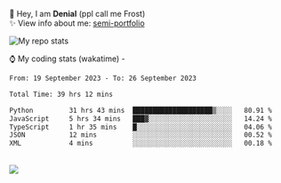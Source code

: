 🤚 Hey, I am **Denial** (ppl call me Frost)  
✨ View info about me: [semi-portfolio](https://frostx.is-a.dev)

<img alt="My repo stats" src="https://github-readme-stats.vercel.app/api?username=FrostX-Official&show_icons=true&theme=radical">

⌚ My coding stats (wakatime) -

<!--START_SECTION:waka-->

```txt
From: 19 September 2023 - To: 26 September 2023

Total Time: 39 hrs 12 mins

Python         31 hrs 43 mins  ████████████████████▒░░░░   80.91 %
JavaScript     5 hrs 34 mins   ███▓░░░░░░░░░░░░░░░░░░░░░   14.24 %
TypeScript     1 hr 35 mins    █░░░░░░░░░░░░░░░░░░░░░░░░   04.06 %
JSON           12 mins         ░░░░░░░░░░░░░░░░░░░░░░░░░   00.52 %
XML            4 mins          ░░░░░░░░░░░░░░░░░░░░░░░░░   00.18 %
```

<!--END_SECTION:waka-->
<br>
<img src="https://spotify-github-profile.vercel.app/api/view.svg?uid=31srkkuzzvig3lqyqlakxnoqfz6y&cover_image=true&theme=default&show_offline=true&background_color=0d1117&interchange=false&bar_color=7024ff">
